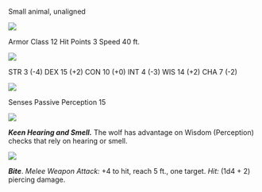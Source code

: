 
Small animal, unaligned

![](https://www.dndbeyond.com/file-attachments/0/579/stat-block-header-bar.svg)

Armor Class 12
Hit Points 3
Speed 40 ft.

![](https://www.dndbeyond.com/file-attachments/0/579/stat-block-header-bar.svg)

STR 3 (-4)
DEX 15 (+2)
CON 10 (+0)
INT 4 (-3)
WIS 14 (+2)
CHA 7 (-2)

![](https://www.dndbeyond.com/file-attachments/0/579/stat-block-header-bar.svg)

Senses Passive Perception 15

![](https://www.dndbeyond.com/file-attachments/0/579/stat-block-header-bar.svg)

***Keen Hearing and Smell.*** The wolf has advantage on Wisdom (Perception) checks that rely on hearing or smell.

![](https://www.dndbeyond.com/file-attachments/0/579/stat-block-header-bar.svg)

***Bite***. _Melee Weapon Attack:_ +4 to hit, reach 5 ft., one target. _Hit:_ (1d4 + 2) piercing damage. 

